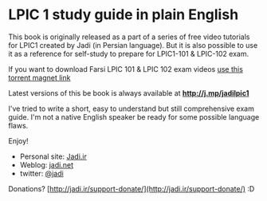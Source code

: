 # LPIC 1 study guide in plain English

This book is originally released as a part of a series of free video tutorials for LPIC1 created by Jadi (in Persian language). But it is also possible to use it as a reference for self-study to prepare for LPIC1-101 & LPIC-102 exam.

If you want to download Farsi LPIC 101 & LPIC 102 exam videos [use this torrent magnet link](magnet:?xt=urn:btih:e003aba9b19bee27dab9085f79afb4ed88d856b2&dn=Jadi-net-LPIC1-Exam101and102-version1.0-July2016&tr=udp%3a%2f%2fdenis.stalker.h3q.com%3a6969%2fannounce&tr=http%3a%2f%2fopen.tracker.thepiratebay.org%2fannounce&tr=http%3a%2f%2fdenis.stalker.h3q.com%3a6969%2fannounce&tr=http%3a%2f%2fwww.sumotracker.com%2fannounce&tr=http%3a%2f%2fwww.torrent-downloads.to%3a2710%2fannounce)

Latest versions of this be book is always available at **http://j.mp/jadilpic1**

I've tried to write a short, easy to understand but still comprehensive exam guide. I'm not a native English speaker be ready for some possible language flaws. 

Enjoy!

- Personal site: [Jadi.ir](http://jadi.ir)
- Weblog: [jadi.net](http://jadi.net)
- twitter: [@jadi](http://twitter.com/jadi)

Donations? [http://jadi.ir/support-donate/](http://jadi.ir/support-donate/) :D

